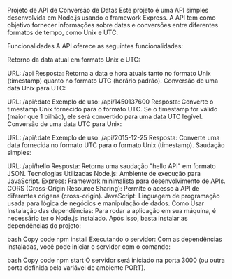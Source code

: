 Projeto de API de Conversão de Datas
Este projeto é uma API simples desenvolvida em Node.js usando o framework Express. A API tem como objetivo fornecer informações sobre datas e conversões entre diferentes formatos de tempo, como Unix e UTC.

Funcionalidades
A API oferece as seguintes funcionalidades:

Retorno da data atual em formato Unix e UTC:

URL: /api
Resposta: Retorna a data e hora atuais tanto no formato Unix (timestamp) quanto no formato UTC (horário padrão).
Conversão de uma data Unix para UTC:

URL: /api/:date
Exemplo de uso: /api/1450137600
Resposta: Converte o timestamp Unix fornecido para o formato UTC.
Se o timestamp for válido (maior que 1 bilhão), ele será convertido para uma data UTC legível.
Conversão de uma data UTC para Unix:

URL: /api/:date
Exemplo de uso: /api/2015-12-25
Resposta: Converte uma data fornecida no formato UTC para o formato Unix (timestamp).
Saudação simples:

URL: /api/hello
Resposta: Retorna uma saudação "hello API" em formato JSON.
Tecnologias Utilizadas
Node.js: Ambiente de execução para JavaScript.
Express: Framework minimalista para desenvolvimento de APIs.
CORS (Cross-Origin Resource Sharing): Permite o acesso à API de diferentes origens (cross-origin).
JavaScript: Linguagem de programação usada para lógica de negócios e manipulação de dados.
Como Usar
Instalação das dependências: Para rodar a aplicação em sua máquina, é necessário ter o Node.js instalado. Após isso, basta instalar as dependências do projeto:

bash
Copy code
npm install
Executando o servidor: Com as dependências instaladas, você pode iniciar o servidor com o comando:

bash
Copy code
npm start
O servidor será iniciado na porta 3000 (ou outra porta definida pela variável de ambiente PORT).


